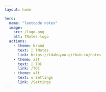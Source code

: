 ```yaml
---
layout: home

hero:
  name: "leetcode notes"
  image:
    src: /logo.png
    alt: TNotes logo
  actions:
    - theme: brand
      text: 📒 TNotes
      link: https://tdahuyou.github.io/notes
    - theme: alt
      text: 👀 TOC
      link: /TOC
    - theme: alt
      text: ⚙️ Settings
      link: /Settings
---
```


